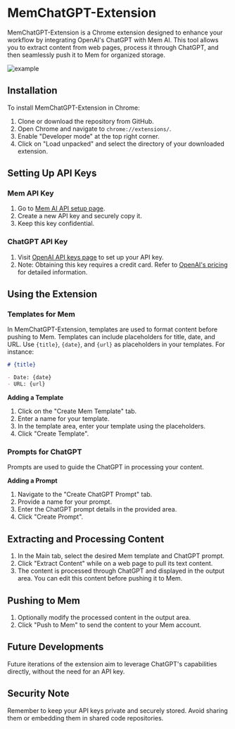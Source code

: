 # MemChatGPT-Extension

MemChatGPT-Extension is a Chrome extension designed to enhance your workflow by integrating OpenAI's ChatGPT with Mem AI. This tool allows you to extract content from web pages, process it through ChatGPT, and then seamlessly push it to Mem for organized storage.

![example]([URL_of_GIF](https://github.com/thomaspernet/MemChatGPT-Extension/blob/main/gif/mem-example_rFuaYp5u.gif?raw=true))


## Installation

To install MemChatGPT-Extension in Chrome:

1. Clone or download the repository from GitHub.
2. Open Chrome and navigate to `chrome://extensions/`.
3. Enable "Developer mode" at the top right corner.
4. Click on "Load unpacked" and select the directory of your downloaded extension.

## Setting Up API Keys

### Mem API Key
1. Go to [Mem AI API setup page](https://mem.ai/sources/api).
2. Create a new API key and securely copy it.
3. Keep this key confidential.

### ChatGPT API Key
1. Visit [OpenAI API keys page](https://platform.openai.com/api-keys) to set up your API key.
2. Note: Obtaining this key requires a credit card. Refer to [OpenAI's pricing](https://openai.com/pricing) for detailed information.

## Using the Extension

### Templates for Mem
In MemChatGPT-Extension, templates are used to format content before pushing to Mem. Templates can include placeholders for title, date, and URL. Use `{title}`, `{date}`, and `{url}` as placeholders in your templates. For instance:

```markdown
# {title}

- Date: {date}
- URL: {url}
```

**Adding a Template**

1. Click on the "Create Mem Template" tab.
2. Enter a name for your template.
3. In the template area, enter your template using the placeholders.
4. Click "Create Template".

### Prompts for ChatGPT

Prompts are used to guide the ChatGPT in processing your content.

**Adding a Prompt**

1. Navigate to the "Create ChatGPT Prompt" tab.
2. Provide a name for your prompt.
3. Enter the ChatGPT prompt details in the provided area.
4. Click "Create Prompt".

## Extracting and Processing Content

1. In the Main tab, select the desired Mem template and ChatGPT prompt.
2. Click "Extract Content" while on a web page to pull its text content.
3. The content is processed through ChatGPT and displayed in the output area. You can edit this content before pushing it to Mem.

## Pushing to Mem

1. Optionally modify the processed content in the output area.
2. Click "Push to Mem" to send the content to your Mem account.

## Future Developments

Future iterations of the extension aim to leverage ChatGPT's capabilities directly, without the need for an API key.

## Security Note
Remember to keep your API keys private and securely stored. Avoid sharing them or embedding them in shared code repositories.
